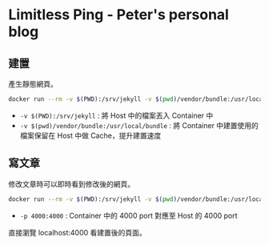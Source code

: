 # Limitless Ping - Peter's personal blog

## 建置

產生靜態網頁。

```bash
docker run --rm -v $(PWD):/srv/jekyll -v $(pwd)/vendor/bundle:/usr/local/bundle -it jekyll/jekyll jekyll build
```

* `-v $(PWD):/srv/jekyll` : 將 Host 中的檔案丟入 Container 中
* `-v $(pwd)/vendor/bundle:/usr/local/bundle` : 將 Container 中建置使用的檔案保留在 Host 中做 Cache，提升建置速度

## 寫文章

修改文章時可以即時看到修改後的網頁。

```bash
docker run --rm -v $(PWD):/srv/jekyll -v $(pwd)/vendor/bundle:/usr/local/bundle -it -p 4000:4000 jekyll/jekyll jekyll serve
```

* `-p 4000:4000` : Container 中的 4000 port 對應至 Host 的 4000 port

直接瀏覽 localhost:4000 看建置後的頁面。
